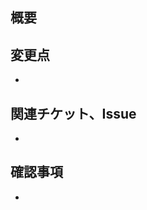 ## 概要
<!-- このプルリクエストの目的や背景を簡潔に記載してください -->

## 変更点
<!-- どのような変更を行ったのか、具体的に記載してください -->
- 

## 関連チケット、Issue
<!-- 関連するIssue番号やリンクを記載してください -->
- 

## 確認事項
<!-- 必要に応じて、レビュー時に確認してほしいポイントを記載してください -->
- 
